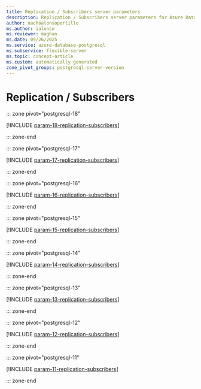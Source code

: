 ```yaml
---
title: Replication / Subscribers server parameters
description: Replication / Subscribers server parameters for Azure Database for PostgreSQL flexible server.
author: nachoalonsoportillo
ms.author: ialonso
ms.reviewer: maghan
ms.date: 09/26/2025
ms.service: azure-database-postgresql
ms.subservice: flexible-server
ms.topic: concept-article
ms.custom: automatically generated
zone_pivot_groups: postgresql-server-version
---
```

# Replication / Subscribers


::: zone pivot="postgresql-18"

[!INCLUDE [param-18-replication-subscribers](./includes/param-18-replication-subscribers.md)]

::: zone-end


::: zone pivot="postgresql-17"

[!INCLUDE [param-17-replication-subscribers](./includes/param-17-replication-subscribers.md)]

::: zone-end


::: zone pivot="postgresql-16"

[!INCLUDE [param-16-replication-subscribers](./includes/param-16-replication-subscribers.md)]

::: zone-end


::: zone pivot="postgresql-15"

[!INCLUDE [param-15-replication-subscribers](./includes/param-15-replication-subscribers.md)]

::: zone-end


::: zone pivot="postgresql-14"

[!INCLUDE [param-14-replication-subscribers](./includes/param-14-replication-subscribers.md)]

::: zone-end


::: zone pivot="postgresql-13"

[!INCLUDE [param-13-replication-subscribers](./includes/param-13-replication-subscribers.md)]

::: zone-end


::: zone pivot="postgresql-12"

[!INCLUDE [param-12-replication-subscribers](./includes/param-12-replication-subscribers.md)]

::: zone-end


::: zone pivot="postgresql-11"

[!INCLUDE [param-11-replication-subscribers](./includes/param-11-replication-subscribers.md)]

::: zone-end


